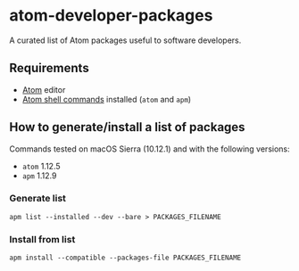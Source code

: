 # atom-developer-packages
A curated list of Atom packages useful to software developers.

## Requirements
- [Atom](https://atom.io/) editor
- [Atom shell commands](https://atom.io/packages/atom-shell-commands) installed (```atom``` and ```apm```)

## How to generate/install a list of packages
Commands tested on macOS Sierra (10.12.1) and with the following versions:
- ```atom``` 1.12.5
- ```apm``` 1.12.9

### Generate list
```shell
apm list --installed --dev --bare > PACKAGES_FILENAME
```

### Install from list
```shell
apm install --compatible --packages-file PACKAGES_FILENAME
```
